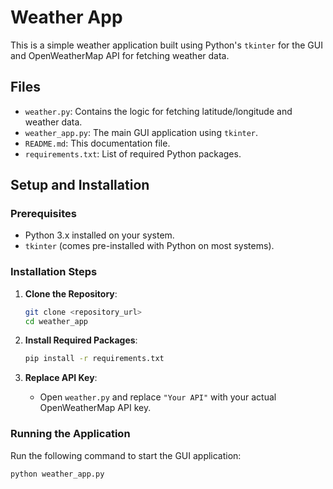 # Weather App

This is a simple weather application built using Python's `tkinter` for the GUI and OpenWeatherMap API for fetching weather data.

## Files

- `weather.py`: Contains the logic for fetching latitude/longitude and weather data.
- `weather_app.py`: The main GUI application using `tkinter`.
- `README.md`: This documentation file.
- `requirements.txt`: List of required Python packages.

## Setup and Installation

### Prerequisites

- Python 3.x installed on your system.
- `tkinter` (comes pre-installed with Python on most systems).

### Installation Steps

1. **Clone the Repository**:
    ```sh
    git clone <repository_url>
    cd weather_app
    ```

2. **Install Required Packages**:
    ```sh
    pip install -r requirements.txt
    ```

3. **Replace API Key**:
    - Open `weather.py` and replace `"Your API"` with your actual OpenWeatherMap API key.

### Running the Application

Run the following command to start the GUI application:
```sh
python weather_app.py
